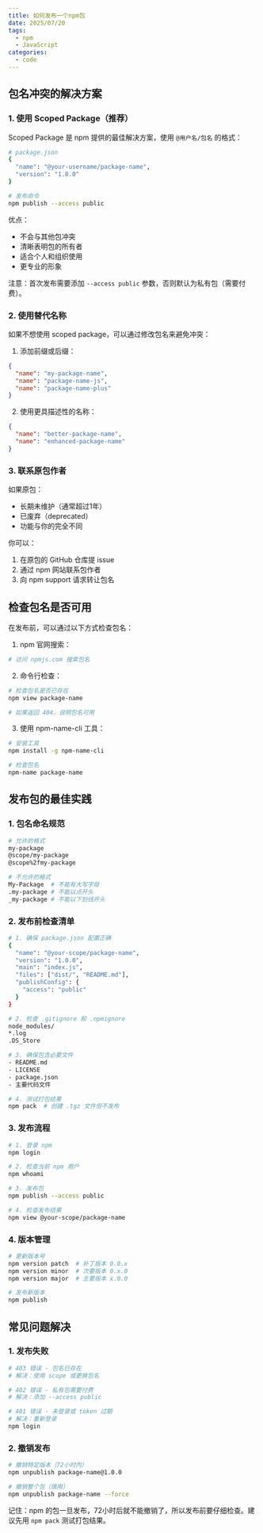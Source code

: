```yaml
---
title: 如何发布一个npm包
date: 2025/07/20
tags:
  - npm
  - JavaScript
categories:
  - code
---
```


## 包名冲突的解决方案

### 1. 使用 Scoped Package（推荐）

Scoped Package 是 npm 提供的最佳解决方案，使用 `@用户名/包名` 的格式：

```bash
# package.json
{
  "name": "@your-username/package-name",
  "version": "1.0.0"
}

# 发布命令
npm publish --access public
```

优点：
- 不会与其他包冲突
- 清晰表明包的所有者
- 适合个人和组织使用
- 更专业的形象

注意：首次发布需要添加 `--access public` 参数，否则默认为私有包（需要付费）。

### 2. 使用替代名称

如果不想使用 scoped package，可以通过修改包名来避免冲突：

1. 添加前缀或后缀：
```json
{
  "name": "my-package-name",
  "name": "package-name-js",
  "name": "package-name-plus"
}
```

2. 使用更具描述性的名称：
```json
{
  "name": "better-package-name",
  "name": "enhanced-package-name"
}
```

### 3. 联系原包作者

如果原包：
- 长期未维护（通常超过1年）
- 已废弃（deprecated）
- 功能与你的完全不同

你可以：
1. 在原包的 GitHub 仓库提 issue
2. 通过 npm 网站联系包作者
3. 向 npm support 请求转让包名

## 检查包名是否可用

在发布前，可以通过以下方式检查包名：

1. npm 官网搜索：
```bash
# 访问 npmjs.com 搜索包名
```

2. 命令行检查：
```bash
# 检查包名是否已存在
npm view package-name

# 如果返回 404，说明包名可用
```

3. 使用 npm-name-cli 工具：
```bash
# 安装工具
npm install -g npm-name-cli

# 检查包名
npm-name package-name
```

## 发布包的最佳实践

### 1. 包名命名规范

```bash
# 允许的格式
my-package
@scope/my-package
@scope%2fmy-package

# 不允许的格式
My-Package  # 不能有大写字母
.my-package # 不能以点开头
_my-package # 不能以下划线开头
```

### 2. 发布前检查清单

```bash
# 1. 确保 package.json 配置正确
{
  "name": "@your-scope/package-name",
  "version": "1.0.0",
  "main": "index.js",
  "files": ["dist/", "README.md"],
  "publishConfig": {
    "access": "public"
  }
}

# 2. 检查 .gitignore 和 .npmignore
node_modules/
*.log
.DS_Store

# 3. 确保包含必要文件
- README.md
- LICENSE
- package.json
- 主要代码文件

# 4. 测试打包结果
npm pack  # 创建 .tgz 文件但不发布
```

### 3. 发布流程

```bash
# 1. 登录 npm
npm login

# 2. 检查当前 npm 用户
npm whoami

# 3. 发布包
npm publish --access public

# 4. 检查发布结果
npm view @your-scope/package-name
```

### 4. 版本管理

```bash
# 更新版本号
npm version patch  # 补丁版本 0.0.x
npm version minor  # 次要版本 0.x.0
npm version major  # 主要版本 x.0.0

# 发布新版本
npm publish
```

## 常见问题解决

### 1. 发布失败

```bash
# 403 错误 - 包名已存在
# 解决：使用 scope 或更换包名

# 402 错误 - 私有包需要付费
# 解决：添加 --access public

# 401 错误 - 未登录或 token 过期
# 解决：重新登录
npm login
```

### 2. 撤销发布

```bash
# 撤销特定版本（72小时内）
npm unpublish package-name@1.0.0

# 撤销整个包（慎用）
npm unpublish package-name --force
```

记住：npm 的包一旦发布，72小时后就不能撤销了，所以发布前要仔细检查。建议先用 `npm pack` 测试打包结果。